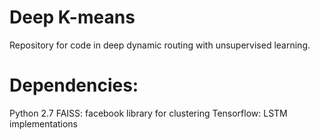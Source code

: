 # Deep K-means 

Repository for code in deep dynamic routing with unsupervised learning. 

# Dependencies:

Python 2.7 
FAISS: facebook library for clustering
Tensorflow: LSTM implementations

